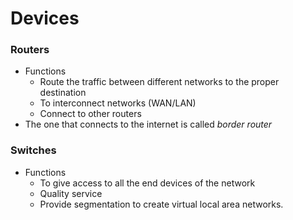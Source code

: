 Devices
===
### Routers
* Functions
  * Route the traffic between different networks to the proper destination
  * To interconnect networks (WAN/LAN)
  * Connect to other routers
* The one that connects to the internet is called _border router_

### Switches
* Functions
  * To give access to all the end devices of the network   
  * Quality service
  * Provide segmentation to create virtual local area networks.
